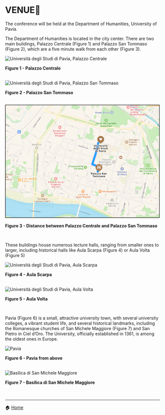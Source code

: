 # VENUE📍

The conference will be held at the Department of Humanities, University of Pavia. 

The Department of Humanities is located in the city center. There are two main buildings, Palazzo Centrale (Figure 1) and Palazzo San Tommaso (Figure 2), which are a five minute walk from each other (Figure 3). 

<img src="https://www.vivipavia.it/contents/instance10/files/photo/11822_169_universita.jpg" alt="Università degli Studi di Pavia, Palazzo Centrale" title="Figure 1 - Palazzo Centrale">

**Figure 1 - Palazzo Centrale**

<br>

<img src="https://giurisprudenza.dip.unipv.it/sites/dip03/files/styles/max_2600x2600/public/2021-12/San%20Tommaso%20-%20Cortile%20interno.jpg?itok=QKZlP-MZ" alt="Università degli Studi di Pavia, Palazzo San Tommaso" title="Figure 2 - Palazzo San Tommaso">

**Figure 2 - Palazzo San Tommaso**

<br>

<img src="loghiGWC/Figura 3 - venue.png">

**Figure 3 - Distance between Palazzo Centrale and Palazzo San Tommaso**

<br>

These buildings house numerous lecture halls, ranging from smaller ones to larger, including historical halls like Aula Scarpa (Figure 4) or Aula Volta (Figure 5)

<img src="https://news.unipv.it/wp-content/uploads/2021/10/Aula-Scarpa_191.png" alt="Università degli Studi di Pavia, Aula Scarpa" title="Figure 4 - Aula Scarpa">

**Figure 4 - Aula Scarpa**

<br>

<img src="https://inchiostro.unipv.it/wp-content/uploads/2018/03/aula-Volta-HD.jpg" alt="Università degli Studi di Pavia, Aula Volta" title="Figure 5 - Aula Volta">

**Figure 5 - Aula Volta**

<br>

Pavia (Figure 6) is a small, attractive university town, with several university colleges, a vibrant student life, and several historical landmarks, including the Romanesque churches of San Michele Maggiore (Figure 7) and San Pietro in Ciel d’Oro. The University, officially established in 1361, is among the oldest ones in Europe.

<img src="https://giteinlombardia.it/wp-content/uploads/2021/01/copertina-4.jpg" alt="Pavia" title="Figure 3 - Pavia from above">

**Figure 6 - Pavia from above**

<br>

<img src="https://www.vivipavia.it/contents/instance10/files/photo/11801_170_sanmichele.jpg" alt="Basilica di San Michele Maggiore" title="Figure 4 - Basilica di San Michele Maggiore">

**Figure 7 - Basilica di San Michele Maggiore**
<br>
<br>
<br>

---
🏠 [Home](https://unipv-larl.github.io/GWC2025/)
